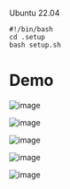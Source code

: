 Ubuntu 22.04

```shell
#!/bin/bash
cd .setup
bash setup.sh
```
# Demo
![image](https://user-images.githubusercontent.com/35853002/182054188-3a72f5a2-4907-44e4-9022-1f76486455d7.png)

![image](https://user-images.githubusercontent.com/35853002/182054231-0c39f944-60af-41de-89d6-9201a52fbc94.png)

![image](https://user-images.githubusercontent.com/35853002/182054435-00088fbd-dffd-430f-88ab-f7265d029cd9.png)

![image](https://user-images.githubusercontent.com/35853002/182054350-18d1f956-da9a-4a22-b7d8-ac7f805349a6.png)

![image](https://user-images.githubusercontent.com/35853002/182054403-677c1724-4ed8-4ce3-9a6f-c8ac707de322.png)
